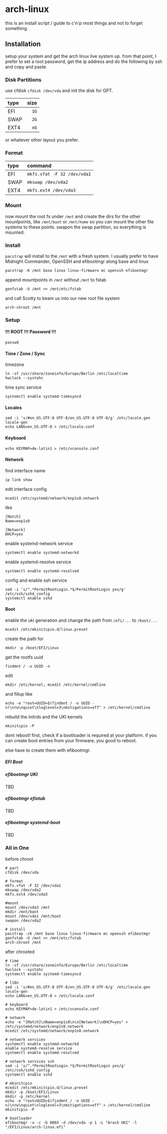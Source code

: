 # arch-linux

this is an install script / guide to c'n'p most things and not to forget something.

## Installation

setup your system and get the arch linux live system up.
from that point, I prefer to set a root password, get the ip address
and do the following by ssh and copy and paste.

### Disk Partitions

use cfdisk `cfdisk /dev/vda` and init the disk for GPT.

| type |   size |
| :--- | -----: |
| EFI  | `1G`   |
| SWAP | `2G`   |
| EXT4 | `xG`   |

or whatever other layout you prefer.

### Format

| type | command                     |
| :--- | :-------------------------- |
| EFI  | `mkfs.vfat -F 32 /dev/vda1` |
| SWAP | `mkswap /dev/vda2`          |
| EXT4 | `mkfs.ext4 /dev/vda3`       |

### Mount

now mount the root fs under `/mnt`
and create the dirs for the other mountpoints,
like `/mnt/boot` or `/mnt/home`
so you can mount the other file systems to these points.
swapon the swap partition, so everything is mounted.

### Install

`pacstrap` will install to the `/mnt` with a fresh system.
I usually prefer to have Midnight Commander, OpenSSH and efibootmgr along base and linux
```
pacstrap -K /mnt base linux linux-firmware mc openssh efibootmgr
```

append mountpoints in `/mnt` without `/mnt` to fstab
```
genfstab -U /mnt >> /mnt/etc/fstab
```

and call Scotty to beam us into our new root file system
```
arch-chroot /mnt
```


### Setup

#### !!! ROOT !!! Password !!!

```
passwd
```

#### Time / Zone / Sync

timezone
```
ln -sf /usr/share/zoneinfo/Europe/Berlin /etc/localtime
hwclock --systohc
```

time sync service
```
systemctl enable systemd-timesyncd
```

#### Locales

```
sed -i 's/#en_US.UTF-8 UTF-8/en_US.UTF-8 UTF-8/g' /etc/locale.gen
locale-gen
echo LANG=en_US.UTF-8 > /etc/locale.conf
```

#### Keyboard

```
echo KEYMAP=de-latin1 > /etc/vconsole.conf
```

#### Network

find interface name
```
ip link show
```

edit interface config
```
mcedit /etc/systemd/network/enp1s0.network
```

like
```
[Match]
Name=enp1s0

[Network]
DHCP=yes
```

enable systemd-network service
```
systemctl enable systemd-networkd
```

enable systemd-resolve service
```
systemctl enable systemd-resolved
```

config and enable ssh service
```
sed -i 's/^.*PermitRootLogin.*$/PermitRootLogin yes/g' /etc/ssh/sshd_config
systemctl enable sshd
```

#### Boot

enable the uki generation and change the path from `/efi/...` to `/boot/...`
```
mcedit /etc/mkinitcpio.d/linux.preset
```

create the path for
```
mkdir -p /boot/EFI/Linux
```

get the rootfs uuid
```
findmnt / -o UUID -n
```

edit
```
mkdir /etc/kernel; mcedit /etc/kernel/cmdline
```

and fillup like
```
echo -e "root=UUID=$(findmnt / -o UUID -n)\nrw\nquiet\nloglevel=3\nmitigations=off" > /etc/kernel/cmdline
```

rebuild the initrds and the UKI kernels
```
mkinitcpio -P
```

dont reboot! first, check if a bootloader is required at your platform.
if you can create boot entries from your firmware, you good to reboot.

else have to create them with efibootmgr.

##### EFI Boot

##### efibootmgr UKI

TBD

##### efibootmgr efistub

TBD

##### efibootmgr systemd-boot

TBD

### All in One

before chroot
```
# part
cfdisk /dev/vda

# format
mkfs.vfat -F 32 /dev/vda1
mkswap /dev/vda2
mkfs.ext4 /dev/vda3

#mount
mount /dev/vda3 /mnt
mkdir /mnt/boot
mount /dev/vda1 /mnt/boot
swapon /dev/vda2

# install
pacstrap -cK /mnt base linux linux-firmware mc openssh efibootmgr
genfstab -U /mnt >> /mnt/etc/fstab
arch-chroot /mnt

```

after chrooted
```
# time
ln -sf /usr/share/zoneinfo/Europe/Berlin /etc/localtime
hwclock --systohc
systemctl enable systemd-timesyncd

# l18n
sed -i 's/#en_US.UTF-8 UTF-8/en_US.UTF-8 UTF-8/g' /etc/locale.gen
locale-gen
echo LANG=en_US.UTF-8 > /etc/locale.conf

# keyboard
echo KEYMAP=de-latin1 > /etc/vconsole.conf

# network
echo -e "[Match]\nName=enp1s0\n\n[Network]\nDHCP=yes" > /etc/systemd/network/enp1s0.network
mcedit /etc/systemd/network/enp1s0.network

# network services
systemctl enable systemd-networkd
enable systemd-resolve service
systemctl enable systemd-resolved

# network services ssh
sed -i 's/^.*PermitRootLogin.*$/PermitRootLogin yes/g' /etc/ssh/sshd_config
systemctl enable sshd

# mkinitcpio
mcedit /etc/mkinitcpio.d/linux.preset
mkdir -p /boot/EFI/Linux
mkdir -p /etc/kernel
echo -e "root=UUID=$(findmnt / -o UUID -n)\nrw\nquiet\nloglevel=3\nmitigations=off" > /etc/kernel/cmdline
mkinitcpio -P

# bootloader
efibootmgr -u -c -b 000X -d /dev/vda -p 1 -L "Arach UKI" -l "/EFI/Linux/arch-linux.efi"

```
